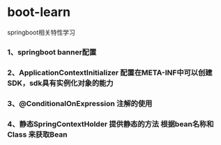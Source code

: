 # boot-learn
springboot相关特性学习


###  1、springboot  banner配置

### 2、ApplicationContextInitializer 配置在META-INF中可以创建SDK，sdk具有实例化对象的能力

### 3、@ConditionalOnExpression 注解的使用

### 4、静态SpringContextHolder 提供静态的方法 根据bean名称和Class 来获取Bean


